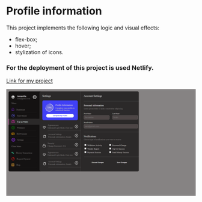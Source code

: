 # Profile information

This project implements the following logic and visual effects:
+ flex-box;
+ hover;
+ stylization of icons.

### For the deployment of this project is used Netlify.
[Link for my project](https://warm-taffy-fc97ee.netlify.app) 

![Photo](./img_1.png)
